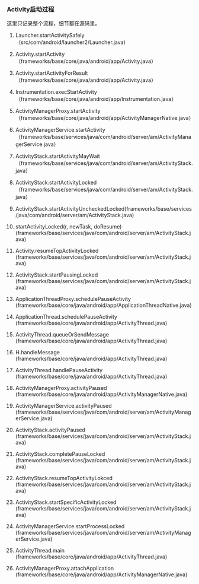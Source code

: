 ### Activity启动过程

这里只记录整个流程，细节都在源码里。

1. Launcher.startActivitySafely（src/com/android/launcher2/Launcher.java）

2. Activity.startActivity（frameworks/base/core/java/android/app/Activity.java）

3. Activity.startActivityForResult（frameworks/base/core/java/android/app/Activity.java）

4. Instrumentation.execStartActivity（frameworks/base/core/java/android/app/Instrumentation.java）

5. ActivityManagerProxy.startActivity（frameworks/base/core/java/android/app/ActivityManagerNative.java）

6. ActivityManagerService.startActivity（frameworks/base/services/java/com/android/server/am/ActivityManagerService.java）

7. ActivityStack.startActivityMayWait（frameworks/base/services/java/com/android/server/am/ActivityStack.java）

8. ActivityStack.startActivityLocked（frameworks/base/services/java/com/android/server/am/ActivityStack.java）

9. ActivityStack.startActivityUncheckedLocked(frameworks/base/services/java/com/android/server/am/ActivityStack.java)

10. startActivityLocked(r, newTask, doResume)  (frameworks/base/services/java/com/android/server/am/ActivityStack.java)

11. Activity.resumeTopActivityLocked (frameworks/base/services/java/com/android/server/am/ActivityStack.java)

12. ActivityStack.startPausingLocked (frameworks/base/services/java/com/android/server/am/ActivityStack.java)

13. ApplicationThreadProxy.schedulePauseActivity  (frameworks/base/core/java/android/app/ApplicationThreadNative.java)

14. ApplicationThread.schedulePauseActivity  (frameworks/base/core/java/android/app/ActivityThread.java)

15. ActivityThread.queueOrSendMessage (frameworks/base/core/java/android/app/ActivityThread.java)

16. H.handleMessage (frameworks/base/core/java/android/app/ActivityThread.java)

17. ActivityThread.handlePauseActivity (frameworks/base/core/java/android/app/ActivityThread.java)

18. ActivityManagerProxy.activityPaused  (frameworks/base/core/java/android/app/ActivityManagerNative.java)

19. ActivityManagerService.activityPaused (frameworks/base/services/java/com/android/server/am/ActivityManagerService.java)

20. ActivityStack.activityPaused  (frameworks/base/services/java/com/android/server/am/ActivityStack.java)

21. ActivityStack.completePauseLocked  (frameworks/base/services/java/com/android/server/am/ActivityStack.java)

22. ActivityStack.resumeTopActivityLokced  (frameworks/base/services/java/com/android/server/am/ActivityStack.java)

23.  ActivityStack.startSpecificActivityLocked  (frameworks/base/services/java/com/android/server/am/ActivityStack.java)

24. ActivityManagerService.startProcessLocked  (frameworks/base/services/java/com/android/server/am/ActivityManagerService.java)

25. ActivityThread.main  (frameworks/base/core/java/android/app/ActivityThread.java)

26. ActivityManagerProxy.attachApplication  (frameworks/base/core/java/android/app/ActivityManagerNative.java)